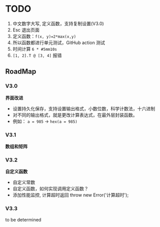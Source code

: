 # TODO
1. 中文数字大写, 定义函数，支持复制设置(V3.0)
2. Esc 退出页面
3. 定义函数：`f(x, y)=2*max(x,y)`
4. 所以函数都进行单元测试，GitHub action 测试
5. 时间计算 `6 * #5mm10s`
6. `[1, 2].T @ [3, 4]` 报错



## RoadMap 

### V3.0
**界面改进**
- 设置持久化保存，支持设置输出格式，小数位数，科学计数法，十六进制
- 对不同的输出格式，就是更改计算表达式，在最外层封装函数。
- 例如： `a = 985` -> `hex(a = 985)`

### V3.1
**数组和矩阵**


### V3.2
**自定义函数**
- 自定义常数
- 自定义函数，如何实现调用定义函数？
- 添加性能监控, 计算超时返回 throw new Error('计算超时');


### V3.3
to be determined
